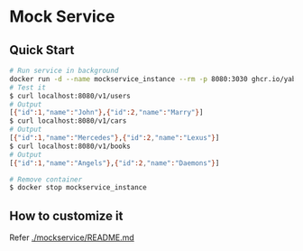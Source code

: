 # Mock Service


## Quick Start

```bash
# Run service in background
docker run -d --name mockservice_instance --rm -p 8080:3030 ghcr.io/yabha-isomap/mockservice:latest
# Test it
$ curl localhost:8080/v1/users
# Output
[{"id":1,"name":"John"},{"id":2,"name":"Marry"}]
$ curl localhost:8080/v1/cars
# Output
[{"id":1,"name":"Mercedes"},{"id":2,"name":"Lexus"}]
$ curl localhost:8080/v1/books
# Output
[{"id":1,"name":"Angels"},{"id":2,"name":"Daemons"}]

# Remove container
$ docker stop mockservice_instance
```

## How to customize it

Refer [./mockservice/README.md](./mockservice/README.md)

